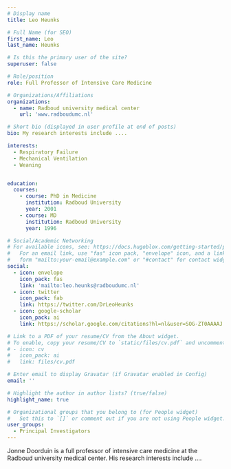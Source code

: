 ```yaml
---
# Display name
title: Leo Heunks

# Full Name (for SEO)
first_name: Leo
last_name: Heunks

# Is this the primary user of the site?
superuser: false

# Role/position
role: Full Professor of Intensive Care Medicine

# Organizations/Affiliations
organizations:
  - name: Radboud university medical center
    url: 'www.radboudumc.nl'

# Short bio (displayed in user profile at end of posts)
bio: My research interests include ....

interests:
  - Respiratory Failure
  - Mechanical Ventilation
  - Weaning


education:
  courses:
    - course: PhD in Medicine
      institution: Radboud University
      year: 2001
    - course: MD
      institution: Radboud University
      year: 1996

# Social/Academic Networking
# For available icons, see: https://docs.hugoblox.com/getting-started/page-builder/#icons
#   For an email link, use "fas" icon pack, "envelope" icon, and a link in the
#   form "mailto:your-email@example.com" or "#contact" for contact widget.
social:
  - icon: envelope
    icon_pack: fas
    link: 'mailto:leo.heunks@radboudumc.nl'
  - icon: twitter
    icon_pack: fab
    link: https://twitter.com/DrLeoHeunks
  - icon: google-scholar
    icon_pack: ai
    link: https://scholar.google.com/citations?hl=nl&user=SOG-ZT0AAAAJ

# Link to a PDF of your resume/CV from the About widget.
# To enable, copy your resume/CV to `static/files/cv.pdf` and uncomment the lines below.
# - icon: cv
#   icon_pack: ai
#   link: files/cv.pdf

# Enter email to display Gravatar (if Gravatar enabled in Config)
email: ''

# Highlight the author in author lists? (true/false)
highlight_name: true

# Organizational groups that you belong to (for People widget)
#   Set this to `[]` or comment out if you are not using People widget.
user_groups:
  - Principal Investigators
---
```


Jonne Doorduin is a full professor of intensive care medicine at the Radboud university medical center. His research interests include ....